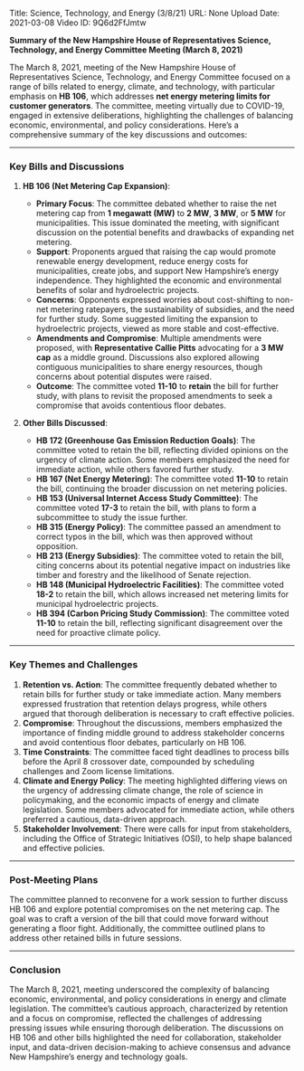 Title: Science, Technology, and Energy (3/8/21)
URL: None
Upload Date: 2021-03-08
Video ID: 9Q6d2FfJmtw

**Summary of the New Hampshire House of Representatives Science, Technology, and Energy Committee Meeting (March 8, 2021)**

The March 8, 2021, meeting of the New Hampshire House of Representatives Science, Technology, and Energy Committee focused on a range of bills related to energy, climate, and technology, with particular emphasis on **HB 106**, which addresses **net energy metering limits for customer generators**. The committee, meeting virtually due to COVID-19, engaged in extensive deliberations, highlighting the challenges of balancing economic, environmental, and policy considerations. Here’s a comprehensive summary of the key discussions and outcomes:

---

### **Key Bills and Discussions**

1. **HB 106 (Net Metering Cap Expansion)**:
   - **Primary Focus**: The committee debated whether to raise the net metering cap from **1 megawatt (MW)** to **2 MW**, **3 MW**, or **5 MW** for municipalities. This issue dominated the meeting, with significant discussion on the potential benefits and drawbacks of expanding net metering.
   - **Support**: Proponents argued that raising the cap would promote renewable energy development, reduce energy costs for municipalities, create jobs, and support New Hampshire’s energy independence. They highlighted the economic and environmental benefits of solar and hydroelectric projects.
   - **Concerns**: Opponents expressed worries about cost-shifting to non-net metering ratepayers, the sustainability of subsidies, and the need for further study. Some suggested limiting the expansion to hydroelectric projects, viewed as more stable and cost-effective.
   - **Amendments and Compromise**: Multiple amendments were proposed, with **Representative Callie Pitts** advocating for a **3 MW cap** as a middle ground. Discussions also explored allowing contiguous municipalities to share energy resources, though concerns about potential disputes were raised.
   - **Outcome**: The committee voted **11-10** to **retain** the bill for further study, with plans to revisit the proposed amendments to seek a compromise that avoids contentious floor debates.

2. **Other Bills Discussed**:
   - **HB 172 (Greenhouse Gas Emission Reduction Goals)**: The committee voted to retain the bill, reflecting divided opinions on the urgency of climate action. Some members emphasized the need for immediate action, while others favored further study.
   - **HB 167 (Net Energy Metering)**: The committee voted **11-10** to retain the bill, continuing the broader discussion on net metering policies.
   - **HB 153 (Universal Internet Access Study Committee)**: The committee voted **17-3** to retain the bill, with plans to form a subcommittee to study the issue further.
   - **HB 315 (Energy Policy)**: The committee passed an amendment to correct typos in the bill, which was then approved without opposition.
   - **HB 213 (Energy Subsidies)**: The committee voted to retain the bill, citing concerns about its potential negative impact on industries like timber and forestry and the likelihood of Senate rejection.
   - **HB 148 (Municipal Hydroelectric Facilities)**: The committee voted **18-2** to retain the bill, which allows increased net metering limits for municipal hydroelectric projects.
   - **HB 394 (Carbon Pricing Study Commission)**: The committee voted **11-10** to retain the bill, reflecting significant disagreement over the need for proactive climate policy.

---

### **Key Themes and Challenges**

1. **Retention vs. Action**: The committee frequently debated whether to retain bills for further study or take immediate action. Many members expressed frustration that retention delays progress, while others argued that thorough deliberation is necessary to craft effective policies.
2. **Compromise**: Throughout the discussions, members emphasized the importance of finding middle ground to address stakeholder concerns and avoid contentious floor debates, particularly on HB 106.
3. **Time Constraints**: The committee faced tight deadlines to process bills before the April 8 crossover date, compounded by scheduling challenges and Zoom license limitations.
4. **Climate and Energy Policy**: The meeting highlighted differing views on the urgency of addressing climate change, the role of science in policymaking, and the economic impacts of energy and climate legislation. Some members advocated for immediate action, while others preferred a cautious, data-driven approach.
5. **Stakeholder Involvement**: There were calls for input from stakeholders, including the Office of Strategic Initiatives (OSI), to help shape balanced and effective policies.

---

### **Post-Meeting Plans**

The committee planned to reconvene for a work session to further discuss HB 106 and explore potential compromises on the net metering cap. The goal was to craft a version of the bill that could move forward without generating a floor fight. Additionally, the committee outlined plans to address other retained bills in future sessions.

---

### **Conclusion**

The March 8, 2021, meeting underscored the complexity of balancing economic, environmental, and policy considerations in energy and climate legislation. The committee’s cautious approach, characterized by retention and a focus on compromise, reflected the challenges of addressing pressing issues while ensuring thorough deliberation. The discussions on HB 106 and other bills highlighted the need for collaboration, stakeholder input, and data-driven decision-making to achieve consensus and advance New Hampshire’s energy and technology goals.